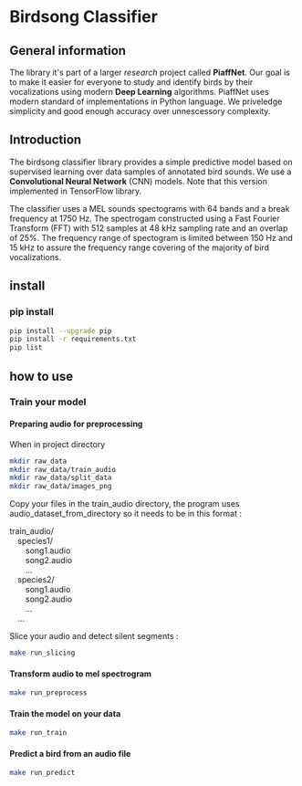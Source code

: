 # Birdsong Classifier

## General information

The library it's part of a larger *research* project called **PiaffNet**. Our goal is to make it easier for everyone to study and identify birds by their vocalizations using modern **Deep Learning** algorithms. PiaffNet uses modern standard of implementations in Python language. We priveledge simplicity and good enough accuracy over unnescessory complexity.

## Introduction

The birdsong classifier library provides a simple predictive model based on supervised learning over data samples of annotated bird sounds. We use a **Convolutional Neural Network** (CNN) models. Note that this version implemented in TensorFlow library.

The classifier uses a MEL sounds spectograms with $64$ bands and a break frequency at $1750$ Hz. The spectrogam constructed using a Fast Fourier Transform (FFT) with $512$ samples at $48$ kHz sampling rate and an overlap of $25$%. The frequency range of spectogram is limited between $150$ Hz and $15$ kHz to assure the frequency range covering of the majority of bird vocalizations.


## install

### pip install

```bash
pip install --upgrade pip
pip install -r requirements.txt
pip list
```

## how to use

### Train your model

#### Preparing audio for preprocessing

When in project directory

```bash
mkdir raw_data
mkdir raw_data/train_audio
mkdir raw_data/split_data
mkdir raw_data/images_png
```

Copy your files in the train_audio directory, the program uses audio_dataset_from_directory so it needs to be in this format :

train_audio/<br>
&emsp;species1/<br>
&emsp;&emsp;song1.audio<br>
&emsp;&emsp;song2.audio<br>
&emsp;&emsp;...<br>
&emsp;species2/<br>
&emsp;&emsp;song1.audio<br>
&emsp;&emsp;song2.audio<br>
&emsp;&emsp;...<br>
&emsp;...<br>



Slice your audio and detect silent segments :

```bash
make run_slicing
```


#### Transform audio to mel spectrogram

```bash
make run_preprocess
```

#### Train the model on your data

```bash
make run_train
```

#### Predict a bird from an audio file

```bash
make run_predict
```
